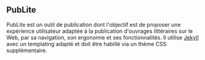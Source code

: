 ## PubLite

PubLite est un outil de publication dont l'objectif est de proposer une expérience utilisateur adaptée à la publication d'ouvrages littéraires sur le Web, par sa navigation, son ergonomie et ses fonctionnalités. Il utilise  [Jekyll](https://jekyllrb.com) avec un templating adapté et doit être habillé via un thème CSS supplémentaire.
